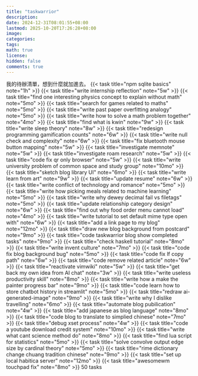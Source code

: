 ```yaml
---
title: "taskwarrior"
description: 
date: 2024-12-31T08:01:55+08:00
lastmod: 2025-10-20T17:26:28+08:00
image: 
categories: 
tags: 
math: true
license: 
hidden: false
comments: true
---
```


我的待辦清單，想到什麼就加進去。
{{< task title="npm sqlite basics" note="1h" >}}
{{< task title="write internship reflection" note="5w" >}}
{{< task title="find one interesting physics concept to explain without math" note="5mo" >}}
{{< task title="search for games related to maths" note="5mo" >}}
{{< task title="write past paper overfitting analogy" note="5mo" >}}
{{< task title="write how to solve a math problem together" note="4mo" >}}
{{< task title="find what is kwin" note="9w" >}}
{{< task title="write sleep theory" note="8w" >}}
{{< task title="redesign programming gamification counts" note="6w" >}}
{{< task title="write null check and complexity" note="6w" >}}
{{< task title="fix bluetooth mouse button mapping" note="5w" >}}
{{< task title="investigate memnote" note="5w" >}}
{{< task title="investigate roam research" note="5w" >}}
{{< task title="code fix qr only browser" note="5w" >}}
{{< task title="write university problem of common space and study group" note="10mo" >}}
{{< task title="sketch blog library UI" note="6mo" >}}
{{< task title="write learn from art" note="9w" >}}
{{< task title="update resume" note="6w" >}}
{{< task title="write conflict of technology and romance" note="5mo" >}}
{{< task title="write how picking meals related to machine learning" note="5mo" >}}
{{< task title="write why dewey decimal fail vs filetags" note="5mo" >}}
{{< task title="update relationship category design" note="6w" >}}
{{< task title="find out why food order menu cannot load" note="4mo" >}}
{{< task title="write tutorial to set default mime type open with" note="6w" >}}
{{< task title="add a link page to my blog" note="12mo" >}}
{{< task title="draw new blog background from postcard" note="9mo" >}}
{{< task title="code taskwarrior blog show completed tasks" note="9mo" >}}
{{< task title="check haskell tutorial" note="8mo" >}}
{{< task title="write invent culture" note="7mo" >}}
{{< task title="code fix blog background bug" note="5mo" >}}
{{< task title="code fix lf copy path" note="6w" >}}
{{< task title="code remove related article" note="6w" >}}
{{< task title="reactivate vimwiki" note="5w" >}}
{{< task title="get back my own idea from AI chat" note="3w" >}}
{{< task title="write useless productivity skill" note="8mo" >}}
{{< task title="write how a make the painter progress bar" note="9mo" >}}
{{< task title="code learn how to store chatbot history in streamlit" note="5mo" >}}
{{< task title="redraw ai-generated-image" note="9mo" >}}
{{< task title="write why I dislike travelling" note="6mo" >}}
{{< task title="automate blog pubilication" note="4w" >}}
{{< task title="add japanese as blog language" note="8mo" >}}
{{< task title="code blog to translate to simplied chinese" note="7mo" >}}
{{< task title="debug xset process" note="4w" >}}
{{< task title="code a youtube download credit system" note="10mo" >}}
{{< task title="write what cant science method do" note="8mo" >}}
{{< task title="find lua script for statistics" note="5mo" >}}
{{< task title="solve convolve output edge size by cardinal theory" note="5mo" >}}
{{< task title="rime dictionary change chuang tradition chinese" note="9mo" >}}
{{< task title="set up local habitica server" note="12mo" >}}
{{< task title="awesomewm touchpad fix" note="8mo" >}}
50 tasks
